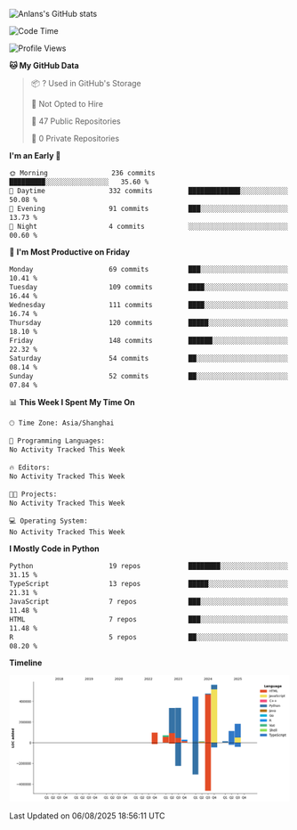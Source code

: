 <!-- ![Anlans's GitHub stats](https://github-readme-stats.vercel.app/api?username=Anlans) -->
![Anlans's GitHub stats](https://github-readme-stats.vercel.app/api?username=Anlans&rank_icon=github)

<!--START_SECTION:waka-->
![Code Time](http://img.shields.io/badge/Code%20Time-0%20secs-blue)

![Profile Views](http://img.shields.io/badge/Profile%20Views-0-blue)

**🐱 My GitHub Data** 

> 📦 ? Used in GitHub's Storage 
 > 
> 🚫 Not Opted to Hire
 > 
> 📜 47 Public Repositories 
 > 
> 🔑 0 Private Repositories 
 > 
**I'm an Early 🐤** 

```text
🌞 Morning                236 commits         █████████░░░░░░░░░░░░░░░░   35.60 % 
🌆 Daytime                332 commits         █████████████░░░░░░░░░░░░   50.08 % 
🌃 Evening                91 commits          ███░░░░░░░░░░░░░░░░░░░░░░   13.73 % 
🌙 Night                  4 commits           ░░░░░░░░░░░░░░░░░░░░░░░░░   00.60 % 
```
📅 **I'm Most Productive on Friday** 

```text
Monday                   69 commits          ███░░░░░░░░░░░░░░░░░░░░░░   10.41 % 
Tuesday                  109 commits         ████░░░░░░░░░░░░░░░░░░░░░   16.44 % 
Wednesday                111 commits         ████░░░░░░░░░░░░░░░░░░░░░   16.74 % 
Thursday                 120 commits         █████░░░░░░░░░░░░░░░░░░░░   18.10 % 
Friday                   148 commits         ██████░░░░░░░░░░░░░░░░░░░   22.32 % 
Saturday                 54 commits          ██░░░░░░░░░░░░░░░░░░░░░░░   08.14 % 
Sunday                   52 commits          ██░░░░░░░░░░░░░░░░░░░░░░░   07.84 % 
```


📊 **This Week I Spent My Time On** 

```text
🕑︎ Time Zone: Asia/Shanghai

💬 Programming Languages: 
No Activity Tracked This Week

🔥 Editors: 
No Activity Tracked This Week

🐱‍💻 Projects: 
No Activity Tracked This Week

💻 Operating System: 
No Activity Tracked This Week
```

**I Mostly Code in Python** 

```text
Python                   19 repos            ████████░░░░░░░░░░░░░░░░░   31.15 % 
TypeScript               13 repos            █████░░░░░░░░░░░░░░░░░░░░   21.31 % 
JavaScript               7 repos             ███░░░░░░░░░░░░░░░░░░░░░░   11.48 % 
HTML                     7 repos             ███░░░░░░░░░░░░░░░░░░░░░░   11.48 % 
R                        5 repos             ██░░░░░░░░░░░░░░░░░░░░░░░   08.20 % 
```



**Timeline**

![Lines of Code chart](https://raw.githubusercontent.com/Anlans/Anlans/main/assets/bar_graph.png)


 Last Updated on 06/08/2025 18:56:11 UTC
<!--END_SECTION:waka-->
